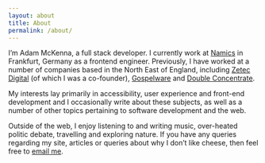 ```yaml
---
layout: about
title: About
permalink: /about/
---
```


I’m Adam McKenna, a full stack developer. I currently work at [Namics][namics] in Frankfurt, Germany as a frontend engineer. Previously, I have worked at a number of companies based in the North East of England, including [Zetec Digital][zetec] (of which I was a co-founder), [Gospelware][gospelware] and [Double Concentrate][dc]. 

My interests lay primarily in accessibility, user experience and front-end development and I occasionally write about these subjects, as well as a number of other topics pertaining to software development and the web.

Outside of the web, I enjoy listening to and writing music, over-heated politic debate, travelling and exploring nature. If you have any queries regarding my site, articles or queries about why I don’t like cheese, then feel free to [email me][mail]. 

[namics]: https://www.namics.com
[zetec]: https://zetec.digital
[gospelware]: https://www.linkedin.com/company/gospelware
[dc]: https://twitter.com/dblconcentrate
[mail]: mailto:hi@adammckenna.co.uk